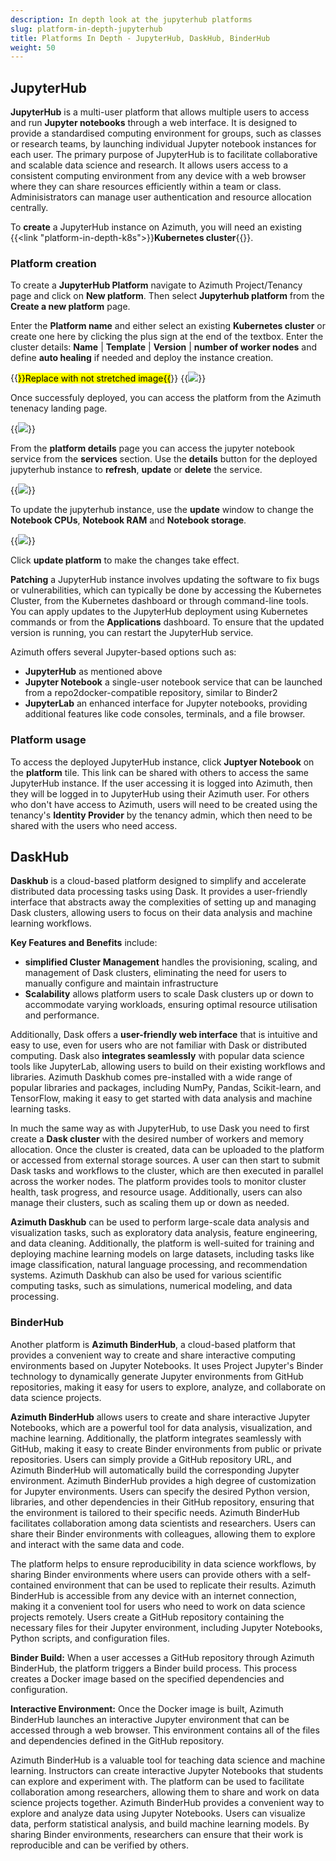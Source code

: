 ```yaml
---
description: In depth look at the jupyterhub platforms
slug: platform-in-depth-jupyterhub
title: Platforms In Depth - JupyterHub, DaskHub, BinderHub
weight: 50
---
```


## JupyterHub

**JupyterHub** is a multi-user platform that allows multiple users to access and run **Jupyter notebooks** through a web interface.
It is designed to provide a standardised computing environment for groups, such as classes or research teams, by launching individual
Jupyter notebook instances for each user. The primary purpose of JupyterHub is to facilitate collaborative and scalable data science and
research. It allows users access to a consistent computing environment from any device with a web browser where they can share resources
efficiently within a team or class. Adminisistrators can manage user authentication and resource allocation centrally.

To **create** a JupyterHub instance on Azimuth, you will need an existing {{<link "platform-in-depth-k8s">}}**Kubernetes cluster**{{</link>}}.

### Platform creation

To create a **JupyterHub Platform** navigate to Azimuth Project/Tenancy page and click on **New platform**. Then select **Jupyterhub platform** from the **Create a new platform** page.

Enter the **Platform name** and either select an existing **Kubernetes cluster** or create one here by clicking the plus sign at the end of the textbox. Enter the cluster details: **Name** | **Template** | **Version** | **number of worker nodes** and define **auto healing** if needed and deploy the instance creation.

{{<mark>}}Replace with not stretched image{{</mark>}}
{{<image src="img/docs/azimuth-images/azimuth-jupyterhub-details.jpg" caption="New Jupyterhub platform details" wrapper="col-6 mx-auto text-center">}}

Once successfuly deployed, you can access the platform from the Azimuth tenenacy landing page.

{{<image src="img/docs/azimuth-images/azimuth-jupyterhub-and-cluster-deployed.jpg" caption="jupyterhub deployment complete" wrapper="col-9 mx-auto text-center">}}

From the **platform details** page you can access the jupyter notebook service from the **services** section. Use the **details** button for the deployed jupyterhub instance  to **refresh**, **update** or **delete** the service.
  
{{<image src="img/docs/azimuth-images/azimuth-jupyterhub-platform-details-page.jpg" caption="jupyterhub details" wrapper="col-9 mx-auto text-center">}}

To update the jupyterhub instance, use the **update** window to change the **Notebook CPUs**, **Notebook RAM** and **Notebook storage**.

{{<image src="img/docs/azimuth-images/azimututh-jupyterhub-update.jpg" caption="jupyterhub update" wrapper="col-6 mx-auto text-center">}}

Click **update platform** to make the changes take effect.

**Patching** a JupyterHub instance involves updating the software to fix bugs or vulnerabilities, which can typically be done by accessing the Kubernetes Cluster, from the Kubernetes dashboard or through command-line tools. You can apply updates to the JupyterHub deployment using Kubernetes commands or from the **Applications** dashboard. To ensure that the updated version is running, you can restart the JupyterHub service.

Azimuth offers several Jupyter-based options such as:

- **JupyterHub** as mentioned above
- **Jupyter Notebook** a single-user notebook service that can be launched from a repo2docker-compatible repository, similar to Binder2
- **JupyterLab** an enhanced interface for Jupyter notebooks, providing additional features like code consoles, terminals, and a file browser.

### Platform usage

To access the deployed JupyterHub instance, click **Juptyer Notebook** on the **platform** tile. This link can be shared with others to access the same JupyterHub instance. If the user accessing it is logged into Azimuth, then they will be logged in to JupyterHub using their Azimuth user. For others who don't have access to Azimuth, users will need to be created using the tenancy's **Identity Provider** by the tenancy admin, which then need to be shared with the users who need access.

## DaskHub

**Daskhub** is a cloud-based platform designed to simplify and accelerate distributed data processing tasks using Dask. It provides a user-friendly interface that abstracts away the complexities of setting up and managing Dask clusters, allowing users to focus on their data analysis and machine learning workflows.

**Key Features and Benefits** include:

- **simplified Cluster Management** handles the provisioning, scaling, and management of Dask clusters, eliminating the need for users to manually configure and maintain infrastructure
- **Scalability** allows platform users to scale Dask clusters up or down to accommodate varying workloads, ensuring optimal resource utilisation and performance.

Additionally, Dask offers a **user-friendly web interface** that is intuitive and easy to use, even for users who are not familiar with Dask or distributed computing. Dask also **integrates seamlessly** with popular data science tools like JupyterLab, allowing users to build on their existing workflows and libraries. Azimuth Daskhub comes pre-installed with a wide range of popular libraries and packages, including NumPy, Pandas, Scikit-learn, and TensorFlow, making it easy to get started with data analysis and machine learning tasks.

In much the same way as with JupyterHub, to use Dask you need to first create a **Dask cluster** with the desired number of workers and memory allocation. Once the cluster is created, data can be uploaded to the platform or accessed from external storage sources. A user can then start to submit Dask tasks and workflows to the cluster, which are then executed in parallel across the worker nodes. The platform provides tools to monitor cluster health, task progress, and resource usage. Additionally, users can also manage their clusters, such as scaling them up or down as needed.

**Azimuth Daskhub** can be used to perform large-scale data analysis and visualization tasks, such as exploratory data analysis, feature engineering, and data cleaning. Additionally, the platform is well-suited for training and deploying machine learning models on large datasets, including tasks like image classification, natural language processing, and recommendation systems. Azimuth Daskhub can also be used for various scientific computing tasks, such as simulations, numerical modeling, and data processing.

### BinderHub

Another platform is **Azimuth BinderHub**, a cloud-based platform that provides a convenient way to create and share interactive computing environments based on Jupyter Notebooks. It uses Project Jupyter's Binder technology to dynamically generate Jupyter environments from GitHub repositories, making it easy for users to explore, analyze, and collaborate on data science projects.

**Azimuth BinderHub** allows users to create and share interactive Jupyter Notebooks, which are a powerful tool for data analysis, visualization, and machine learning. Additionally, the platform integrates seamlessly with GitHub, making it easy to create Binder environments from public or private repositories. Users can simply provide a GitHub repository URL, and Azimuth BinderHub will automatically build the corresponding Jupyter environment. Azimuth BinderHub provides a high degree of customization for Jupyter environments. Users can specify the desired Python version, libraries, and other dependencies in their GitHub repository, ensuring that the environment is tailored to their specific needs. Azimuth BinderHub facilitates collaboration among data scientists and researchers. Users can share their Binder environments with colleagues, allowing them to explore and interact with the same data and code.

The platform helps to ensure reproducibility in data science workflows, by sharing Binder environments where users can provide others with a self-contained environment that can be used to replicate their results. Azimuth BinderHub is accessible from any device with an internet connection, making it a convenient tool for users who need to work on data science projects remotely. Users create a GitHub repository containing the necessary files for their Jupyter environment, including Jupyter Notebooks, Python scripts, and configuration files.

**Binder Build:** When a user accesses a GitHub repository through Azimuth BinderHub, the platform triggers a Binder build process. This process creates a Docker image based on the specified dependencies and configuration.

**Interactive Environment:** Once the Docker image is built, Azimuth BinderHub launches an interactive Jupyter environment that can be accessed through a web browser. This environment contains all of the files and dependencies defined in the GitHub repository.

Azimuth BinderHub is a valuable tool for teaching data science and machine learning. Instructors can create interactive Jupyter Notebooks that students can explore and experiment with. The platform can be used to facilitate collaboration among researchers, allowing them to share and work on data science projects together. Azimuth BinderHub provides a convenient way to explore and analyze data using Jupyter Notebooks.
Users can visualize data, perform statistical analysis, and build machine learning models. By sharing Binder environments, researchers can ensure that their work is reproducible and can be verified by others.
